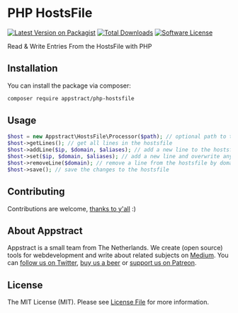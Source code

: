# PHP HostsFile

[![Latest Version on Packagist](https://img.shields.io/packagist/v/appstract/php-hostsfile.svg?style=flat-square)](https://packagist.org/packages/appstract/php-hostsfile)
[![Total Downloads](https://img.shields.io/packagist/dt/appstract/php-hostsfile.svg?style=flat-square)](https://packagist.org/packages/appstract/php-hostsfile)
[![Software License](https://img.shields.io/badge/license-MIT-brightgreen.svg?style=flat-square)](LICENSE.md)

Read & Write Entries From the HostsFile with PHP

## Installation

You can install the package via composer:

```bash
composer require appstract/php-hostsfile
```

## Usage

```php
$host = new Appstract\HostsFile\Processor($path); // optional path to the file
$host->getLines(); // get all lines in the hostsfile
$host->addLine($ip, $domain, $aliases); // add a new line to the hostsfile
$host->set($ip, $domain, $aliases); // add a new line and overwrite any existing
$host->removeLine($domain); // remove a line from the hostsfile by domain
$host->save(); // save the changes to the hostsfile
```

## Contributing

Contributions are welcome, [thanks to y'all](https://github.com/appstract/php-hostsfile/graphs/contributors) :)

## About Appstract

Appstract is a small team from The Netherlands. We create (open source) tools for webdevelopment and write about related subjects on [Medium](https://medium.com/appstract). You can [follow us on Twitter](https://twitter.com/teamappstract), [buy us a beer](https://www.paypal.me/teamappstract/10) or [support us on Patreon](https://www.patreon.com/appstract).

## License

The MIT License (MIT). Please see [License File](LICENSE.md) for more information.
